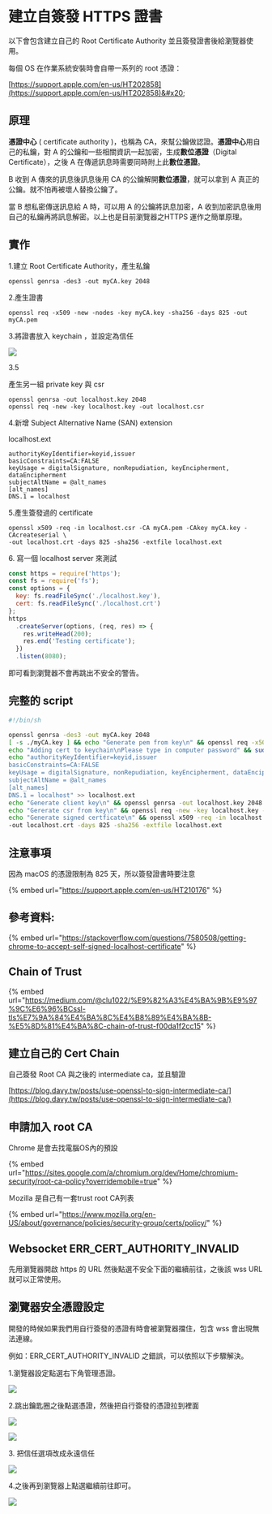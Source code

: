 # 建立自簽發 HTTPS 證書

以下會包含建立自己的 Root Certificate Authority 並且簽發證書後給瀏覽器使用。

每個 OS 在作業系統安裝時會自帶一系列的 root 憑證：

[https://support.apple.com/en-us/HT202858](https://support.apple.com/en-us/HT202858)&#x20;

## 原理

**憑證中心** ( certificate authority )，也稱為 CA，來幫公鑰做認證。**憑證中心**用自己的私鑰，對 A 的公鑰和一些相關資訊一起加密，生成**數位憑證**（Digital Certificate），之後 A 在傳遞訊息時需要同時附上此**數位憑證**。

B 收到 A 傳來的訊息後訊息後用 CA 的公鑰解開**數位憑證**，就可以拿到 A 真正的公鑰。就不怕再被壞人替換公鑰了。

當 B 想私密傳送訊息給 A 時，可以用 A 的公鑰將訊息加密，A 收到加密訊息後用自己的私鑰再將訊息解密。以上也是目前瀏覽器之HTTPS 運作之簡單原理。

## 實作

1.建立 Root Certificate Authority，產生私鑰

```
openssl genrsa -des3 -out myCA.key 2048
```

2.產生證書

```
openssl req -x509 -new -nodes -key myCA.key -sha256 -days 825 -out myCA.pem
```

3.將證書放入 keychain ，並設定為信任

![](<../.gitbook/assets/螢幕快照 2020-06-12 上午11.46.18.png>)

3.5

產生另一組 private key 與 csr

```
openssl genrsa -out localhost.key 2048
openssl req -new -key localhost.key -out localhost.csr
```



4.新增 Subject Alternative Name (SAN) extension &#x20;

localhost.ext

```
authorityKeyIdentifier=keyid,issuer
basicConstraints=CA:FALSE
keyUsage = digitalSignature, nonRepudiation, keyEncipherment, dataEncipherment
subjectAltName = @alt_names
[alt_names]
DNS.1 = localhost
```

5.產生簽發過的 certificate

```
openssl x509 -req -in localhost.csr -CA myCA.pem -CAkey myCA.key -CAcreateserial \
-out localhost.crt -days 825 -sha256 -extfile localhost.ext
```

6\. 寫一個 localhost server 來測試

```javascript
const https = require('https');
const fs = require('fs');
const options = {
  key: fs.readFileSync('./localhost.key'),
  cert: fs.readFileSync('./localhost.crt')
};
https
  .createServer(options, (req, res) => {
    res.writeHead(200);
    res.end('Testing certificate');
  })
  .listen(8080);
```

即可看到瀏覽器不會再跳出不安全的警告。

## 完整的 script

```bash
#!/bin/sh

openssl genrsa -des3 -out myCA.key 2048
[ -s ./myCA.key ] && echo "Generate pem from key\n" && openssl req -x509 -new -nodes -key myCA.key -sha256 -days 825 -out myCA.pem
echo "Adding cert to keychain\nPlease type in computer password" && sudo security add-trusted-cert -d -r trustRoot -k /Library/Keychains/System.keychain ./myCA.pem
echo "authorityKeyIdentifier=keyid,issuer
basicConstraints=CA:FALSE
keyUsage = digitalSignature, nonRepudiation, keyEncipherment, dataEncipherment
subjectAltName = @alt_names
[alt_names]
DNS.1 = localhost" >> localhost.ext
echo "Generate client key\n" && openssl genrsa -out localhost.key 2048
echo "Gererate csr from key\n" && openssl req -new -key localhost.key -out localhost.csr
echo "Generate signed certficate\n" && openssl x509 -req -in localhost.csr -CA myCA.pem -CAkey myCA.key -CAcreateserial \
-out localhost.crt -days 825 -sha256 -extfile localhost.ext
```

## 注意事項

因為 macOS 的憑證限制為 825 天，所以簽發證書時要注意

{% embed url="https://support.apple.com/en-us/HT210176" %}

## 參考資料:

{% embed url="https://stackoverflow.com/questions/7580508/getting-chrome-to-accept-self-signed-localhost-certificate" %}

## Chain of Trust

{% embed url="https://medium.com/@clu1022/%E9%82%A3%E4%BA%9B%E9%97%9C%E6%96%BCssl-tls%E7%9A%84%E4%BA%8C%E4%B8%89%E4%BA%8B-%E5%8D%81%E4%BA%8C-chain-of-trust-f00da1f2cc15" %}

## 建立自己的 Cert Chain

自己簽發 Root CA 與之後的 intermediate ca，並且驗證

[https://blog.davy.tw/posts/use-openssl-to-sign-intermediate-ca/](https://blog.davy.tw/posts/use-openssl-to-sign-intermediate-ca/)

## 申請加入 root CA

Chrome 是會去找電腦OS內的預設

{% embed url="https://sites.google.com/a/chromium.org/dev/Home/chromium-security/root-ca-policy?overridemobile=true" %}

Ｍozilla 是自己有一套trust root CA列表

{% embed url="https://www.mozilla.org/en-US/about/governance/policies/security-group/certs/policy/" %}

## Websocket ERR\_CERT\_AUTHORITY\_INVALID

先用瀏覽器開啟 https 的 URL 然後點選不安全下面的繼續前往，之後該 wss URL 就可以正常使用。

## 瀏覽器安全憑證設定

開發的時候如果我們用自行簽發的憑證有時會被瀏覽器擋住，包含 wss 會出現無法連線。

例如：ERR\_CERT\_AUTHORITY\_INVALID 之錯誤，可以依照以下步驟解決。

1.瀏覽器設定點選右下角管理憑證。

![](<../.gitbook/assets/截圖 2021-08-11 下午2.02.40.png>)

2.跳出鑰匙圈之後點選憑證，然後把自行簽發的憑證拉到裡面

![](<../.gitbook/assets/截圖 2021-08-11 下午2.02.57.png>)

![](<../.gitbook/assets/截圖 2021-08-11 下午2.02.47.png>)

3\. 把信任選項改成永遠信任

![](<../.gitbook/assets/截圖 2021-08-11 下午2.06.04.png>)

4.之後再到瀏覽器上點選繼續前往即可。

![](<../.gitbook/assets/截圖 2021-08-11 下午2.03.03.png>)
